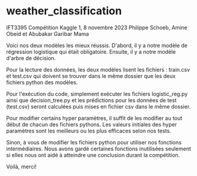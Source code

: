 # weather_classification
IFT3395 Compétition Kaggle 1, 8 novembre 2023
Philippe Schoeb, Amine Obeid et Abubakar Garibar Mama

Voici nos deux modèles les mieux réussis.
D'abord, il y a notre modèle de régression logistique qui était obligatoire.
Ensuite, il y a notre modèle d'arbre de décision.

Pour la lecture des données, les deux modèles lisent les fichiers : train.csv et test.csv qui doivent se trouver dans
le même dossier que les deux fichiers python des modèles.

Pour l'exécution du code, simplement exécuter les fichiers logistic_reg.py ainsi que decision_tree.py et les prédictions
pour les données de test (test.csv) seront calculées puis mises en fichier csv dans le même dossier.

Pour modifier certains hyper paramètres, il suffit de les modifier au tout début de chacun des fichiers pythons. Les
valeurs initiales des hyper paramètres sont les meilleurs ou les plus efficaces selon nos tests.

Sinon, à vous de modifier les fichiers python pour utiliser nos fonctions intermédiaires. Nous avons gardé certaines
fonctions inutilisées seulement si elles nous ont aidé à atteindre une conclusion durant la compétition.

Voilà, merci!
